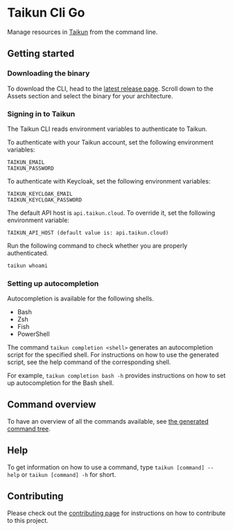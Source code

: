 # Taikun Cli Go
Manage resources in [Taikun](https://taikun.cloud) from the command line.

## Getting started

### Downloading the binary
To download the CLI, head to the [latest release page](https://github.com/itera-io/taikun-cli/releases/latest).
Scroll down to the Assets section and select the binary for your architecture.

### Signing in to Taikun
The Taikun CLI reads environment variables to authenticate to Taikun.

To authenticate with your Taikun account, set the following environment variables:
```
TAIKUN_EMAIL
TAIKUN_PASSWORD
```

To authenticate with Keycloak, set the following environment variables:
```
TAIKUN_KEYCLOAK_EMAIL
TAIKUN_KEYCLOAK_PASSWORD
```

The default API host is `api.taikun.cloud`.
To override it, set the following environment variable:
```
TAIKUN_API_HOST (default value is: api.taikun.cloud)
```

Run the following command to check whether you are properly authenticated.
```sh
taikun whoami
```

### Setting up autocompletion
Autocompletion is available for the following shells.
- Bash
- Zsh
- Fish
- PowerShell

The command `taikun completion <shell>` generates an autocompletion script for
the specified shell. For instructions on how to use the generated script, see
the help command of the corresponding shell.

For example, `taikun completion bash -h` provides instructions on how to set up
autocompletion for the Bash shell.

## Command overview
To have an overview of all the commands available, see [the generated command
tree](COMMAND_TREE.md).

## Help
To get information on how to use a command, type `taikun [command] --help` or
`taikun [command] -h` for short.

## Contributing
Please check out the [contributing page](contributing) for instructions on how
to contribute to this project.

